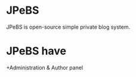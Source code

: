 # JPeBS
JPeBS is open-source simple private blog system.

# JPeBS have
+Administration & Author panel
